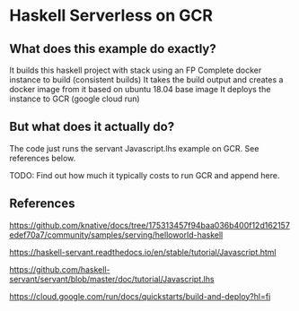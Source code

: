 # Haskell Serverless on GCR

## What does this example do exactly?

It builds this haskell project with stack using an FP Complete docker instance to build (consistent builds)
It takes the build output and creates a docker image from it based on ubuntu 18.04 base image
It deploys the instance to GCR (google cloud run)

## But what does it actually do?

The code just runs the servant Javascript.lhs example on GCR. See references below.

TODO: Find out how much it typically costs to run GCR and append here.

## References

https://github.com/knative/docs/tree/175313457f94baa036b400f12d162157edef70a7/community/samples/serving/helloworld-haskell

https://haskell-servant.readthedocs.io/en/stable/tutorial/Javascript.html

https://github.com/haskell-servant/servant/blob/master/doc/tutorial/Javascript.lhs

https://cloud.google.com/run/docs/quickstarts/build-and-deploy?hl=fi



